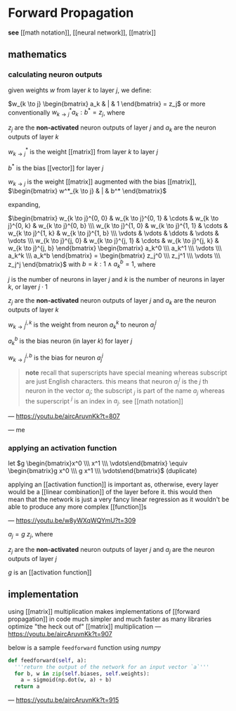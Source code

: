 # Forward Propagation

**see** [[math notation]], [[neural network]], [[matrix]]

## mathematics

### calculating neuron outputs

given weights $w$ from layer $k$ to layer $j$, we define:

$w_{k \to j} \begin{bmatrix} a_k & | & 1 \end{bmatrix} = z_j$ or more conventionally $w^*_{k \to j} a_k : b^* = z_j$, where

$z_j$ are the **non-activated** neuron outputs of layer $j$ and $a_k$ are the neuron outputs of layer $k$

$w^*_{k \to j}$ is the weight [[matrix]] from layer $k$ to layer $j$

$b^*$ is the bias [[vector]] for layer $j$

$w_{k \to j}$ is the weight [[matrix]] augmented with the bias [[matrix]], $\begin{bmatrix} w^*_{k \to j} & | & b^* \end{bmatrix}$

expanding,

$\begin{bmatrix} w_{k \to j}^{0, 0} & w_{k \to j}^{0, 1} & \cdots & w_{k \to j}^{0, k} & w_{k \to j}^{0, b} \\\ w_{k \to j}^{1, 0} & w_{k \to j}^{1, 1} & \cdots & w_{k \to j}^{1, k} & w_{k \to j}^{1, b} \\\ \vdots & \vdots & \ddots & \vdots & \vdots \\\ w_{k \to j}^{j, 0} & w_{k \to j}^{j, 1} & \cdots & w_{k \to j}^{j, k} & w_{k \to j}^{j, b} \end{bmatrix} \begin{bmatrix} a_k^0 \\\ a_k^1 \\\ \vdots \\\ a_k^k \\\ a_k^b \end{bmatrix} = \begin{bmatrix} z_j^0 \\\ z_j^1 \\\ \vdots \\\ z_j^j \end{bmatrix}$ with $b = k : 1 \land a_k^b = 1$, where

$j$ is the number of neurons in layer $j$ and $k$ is the number of neurons in layer $k$, or layer $j \cdot 1$

$z_j$ are the **non-activated** neuron outputs of layer $j$ and $a_k$ are the neuron outputs of layer $k$

$w_{k \to j}^{j, k}$ is the weight from neuron $a_k^k$ to neuron $a_j^j$

$a_k^b$ is the bias neuron (in layer $k$) for layer $j$

$w_{k \to j}^{j, b}$ is the bias for neuron $a_j^j$

> **note** recall that superscripts have special meaning whereas subscript are just English characters. this means that neuron $a_j^j$ is the $j$ th neuron in the vector $a_j$; the subscript $_j$ is part of the name $a_j$ whereas the superscript $^j$ is an index in $a_j$. see [[math notation]]

&mdash; <https://youtu.be/aircAruvnKk?t=807>

&mdash; me

### applying an activation function

let $g \begin{bmatrix}x^0 \\\ x^1 \\\ \vdots\end{bmatrix} \equiv \begin{bmatrix}g x^0 \\\ g x^1 \\\ \vdots\end{bmatrix}$ (duplicate)

applying an [[activation function]] is important as, otherwise, every layer would be a [[linear combination]] of the layer before it. this would then mean that the network is just a very fancy linear regression as it wouldn't be able to produce any more complex [[function]]s

&mdash; <https://youtu.be/w8yWXqWQYmU?t=309>

$a_j = g\ z_j$, where

$z_j$ are the **non-activated** neuron outputs of layer $j$ and $a_j$ are the neuron outputs of layer $j$

$g$ is an [[activation function]]

## implementation

using [[matrix]] multiplication makes implementations of [[forward propagation]] in code much simpler and much faster as many libraries optimize "the heck out of" [[matrix]] multiplication &mdash; <https://youtu.be/aircAruvnKk?t=907>

below is a sample `feedforward` function using _numpy_

```python
def feedforward(self, a):
  '''return the output of the network for an input vector `a`'''
  for b, w in zip(self.biases, self.weights):
    a = sigmoid(np.dot(w, a) + b)
  return a
```

&mdash; <https://youtu.be/aircAruvnKk?t=915>
